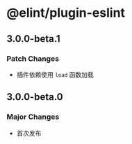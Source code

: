 # @elint/plugin-eslint

## 3.0.0-beta.1

### Patch Changes

- 插件依赖使用 `load` 函数加载

## 3.0.0-beta.0

### Major Changes

- 首次发布
